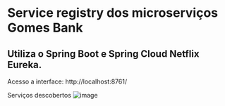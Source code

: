 # Service registry dos microserviços Gomes Bank

## Utiliza o Spring Boot e Spring Cloud Netflix Eureka.

Acesso a interface: http://localhost:8761/

Serviços descobertos
![image](https://github.com/guigomes91/bank-service-registry/assets/44264050/83e67559-a5a1-413a-8fcb-e1a9af962263)
